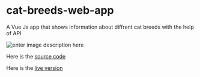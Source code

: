 # cat-breeds-web-app
A Vue Js app that shows information about diffrent cat breeds with the help of API


![enter image description here](https://lh3.googleusercontent.com/U3jmyv8Ex5C9vfKuXJADpgmdV5_MEmUCQJOKn5E-zEM3OWPPp3-ohbPn6kDyrs0i5TbZEGAW7JGHGA9mSoi3fCvSnSujlObnpfzcJpfVH3eAlBvNZGgclQ4-96pnCcqFAHODrIZ-RMIqrGAFGvWYvsEKoTZAVzT9AYcbnBwZbRpA74jDVts-qtR4bQJG5x-3tGF2iQhAuZapi_1R9LWkqsqFddXd360PKiZvvK_cks2OvOJ7nT8vhz_La-bmKeSyNh3koAlpBrMalpW1thfqp32huzQ28Yp723Z-pTuP1X5j4khMsNJRcq6V4iFRzi-3w_EtAZAZom0pfQ2ymtEdbbf98ulSa_hUwYkrPzzBME3zpDFtpotnMPXclsFxikvzpGbCaylGPIDa2F8Vyl7nrI9jtSLVAhPkSWow7b6IxTGnk8vKL-XxuatKFm1goEtKnzOb52OLGL2Y6vuOQSEHbwkBHxRcL5P9rlf8hwMnubFFV07av5fPkSyW52FSDmBUxAPin9-XsaoHsCkZPbl8cSl_V2MlK-v9zYnxqmvAiboxbRdUrKqHda6SUHL01dbSOl0H-GyCbrDiqBnZzHTbmpX4nTQuTel9a8GmHxoYjSpDHb3BTvtohu-iJKHEWrU0c0-1b0jDLKuyIFMQO0pDWQpKwa6nhWSMEHe9YnuJLsoOcuO0MDF87UPwz_2X-PMXL9J-1UdE4SYAU0b66z7v8g=w933-h913-no?authuser=8)

Here is the [source code](https://codesandbox.io/s/cat-breeds-b4r3w?file=/src/App.vue)

Here is the [live version](https://b4r3w.csb.app/)
